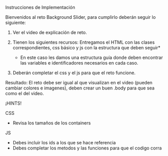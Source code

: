 Instrucciones de Implementación

Bienvenidos al reto Background Slider, para cumplirlo deberán seguir lo siguiente:

1. Ver el video de explicación de reto.

2. Tienen los siguientes recursos: Entregamos el HTML con las clases correspondientes, css básico y js con la estructura que deben seguir*
   
   * En este caso les damos una estructura guía donde deben encontrar las variables e identificadores necesarios en cada caso.

3. Deberán completar el css y el js para que el reto funcione.

Resultado: El reto debe ser igual al que visualizan en el video (pueden cambiar colores e imagenes), deben crear un buen .body para que sea como el del video.


¡HINTS!

CSS

 - Revisa los tamaños de los containers


JS

 - Debes incluir los ids a los que se hace referencia
 - Debes completar los metodos y las funciones para que el codigo corra